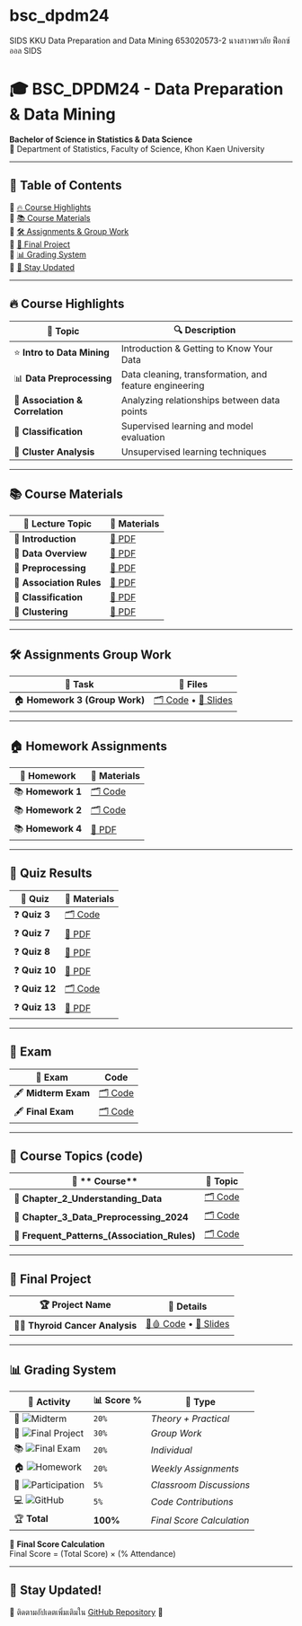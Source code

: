 # bsc_dpdm24
SIDS KKU Data Preparation and Data Mining
653020573-2 นางสาวพรวลัย ฟ็อกซ์ออล SIDS

# 🎓 BSC_DPDM24 - Data Preparation & Data Mining  
**Bachelor of Science in Statistics & Data Science**  
📍 Department of Statistics, Faculty of Science, Khon Kaen University  

---

## 📌 **Table of Contents**
🔹 [🔥 Course Highlights](#-course-highlights)  
🔹 [📚 Course Materials](#-course-materials)  
🔹 [🛠 Assignments & Group Work](#-assignments--group-work)  
🔹 [🎯 Final Project](#-final-project)  
🔹 [📊 Grading System](#-grading-system)  
🔹 [📢 Stay Updated](#-stay-updated)  

---

## 🔥 **Course Highlights**  
| 📌 Topic | 🔍 Description |
|----------|--------------|
| ⭐ **Intro to Data Mining** | Introduction & Getting to Know Your Data|
| 📊 **Data Preprocessing** | Data cleaning, transformation, and feature engineering |
| 🔗 **Association & Correlation** | Analyzing relationships between data points |
| 📂 **Classification** | Supervised learning and model evaluation |
| 🤖 **Cluster Analysis** | Unsupervised learning techniques |

---

## 📚 **Course Materials**  
| 🏫 **Lecture Topic** | 📑 **Materials** |
|-----------------|------------------------------------------------|
| 📄 **Introduction** | [📜 PDF](https://github.com/Pornwalaifoxall/bsc_dpdm24/blob/main/01Intro.pdf) |
| 📄 **Data Overview** | [📜 PDF](https://github.com/Pornwalaifoxall/bsc_dpdm24/blob/main/02Data.pdf) |
| 📄 **Preprocessing** | [📜 PDF](https://github.com/Pornwalaifoxall/bsc_dpdm24/blob/main/03Preprocessing.pdf) |
| 📄 **Association Rules** | [📜 PDF](https://github.com/Pornwalaifoxall/bsc_dpdm24/blob/main/06FPBasic.pdf) |
| 📄 **Classification** | [📜 PDF](https://github.com/Pornwalaifoxall/bsc_dpdm24/blob/main/08ClassBasic.pdf) |
| 📄 **Clustering** | [📜 PDF](https://github.com/Pornwalaifoxall/bsc_dpdm24/blob/main/10ClusBasic.pdf) |

---

## 🛠 **Assignments Group Work**  
| 📂 **Task** | 📜 **Files** |
|------------|------------------------------------------|
| 🏠 **Homework 3 (Group Work)** | [🗂️ Code](https://github.com/Pornwalaifoxall/bsc_dpdm24/blob/main/HW3group.ipynb)  •  [📜 Slides](https://github.com/Pornwalaifoxall/bsc_dpdm24/blob/main/HW3.pdf) |

---

## 🏠 **Homework Assignments**  
| 🎒 **Homework** | 📑 **Materials** |
|---------------|------------------------------------------------|
| 📚 **Homework 1** | [🗂️ Code](https://github.com/Pornwalaifoxall/bsc_dpdm24/blob/d5ea095e6f09c22b403c74dae450786128f10df6/Data_Preprocessing_2024.ipynb) |
| 📚 **Homework 2** | [🗂️ Code](https://github.com/Pornwalaifoxall/bsc_dpdm24/blob/5d1d66f9628eea87ccc246deb3e43ca614e9766c/Chapter_3_Data_Preprocessing_2024.ipynb) |
| 📚 **Homework 4** | [📜 PDF](https://github.com/Pornwalaifoxall/bsc_dpdm24/blob/main/HW4.pdf) |

---

## 📖 **Quiz Results**  
| 📂 **Quiz** | 📑 **Materials** |
|------------|------------------------------------------------|
| ❓ **Quiz 3** | [🗂️ Code](https://github.com/Pornwalaifoxall/bsc_dpdm24/blob/4b35a03fab0dabf79473ff2fab23a91009ca1e38/Chapter_2_Understanding_Data.ipynb) |
| ❓ **Quiz 7** | [📜 PDF](https://github.com/Pornwalaifoxall/bsc_dpdm24/blob/4b353806999d305b3217725cfe7f4c3cfeebdf0f/quiz%207.pdf) |
| ❓ **Quiz 8** | [📜 PDF](https://github.com/Pornwalaifoxall/bsc_dpdm24/blob/a4bf5783ae45313958a1ec91098ce01bd9deecf7/Quiz%208.pdf) |
| ❓ **Quiz 10** | [📜 PDF](https://github.com/Pornwalaifoxall/bsc_dpdm24/blob/1d6baba10c09b2ba9f7330766de65e565b441055/Quiz%2010.pdf) |
| ❓ **Quiz 12** | [🗂️ Code](https://github.com/Pornwalaifoxall/bsc_dpdm24/blob/70a8f80ae575a1eb461d73896dbb348ad8736d51/Chapter_5_Classification.ipynb) |
| ❓ **Quiz 13** | [📜 PDF](https://github.com/Pornwalaifoxall/bsc_dpdm24/blob/056bbe3b859b53caffd1a73e171643585e261346/08ClassBasic.pdf) |

---

## 📝 **Exam**
| 📝 **Exam** | **Code** |
|------------|------------------------------------------------|
| 🖋️ **Midterm Exam** | [🗂️ Code](https://github.com/Pornwalaifoxall/bsc_dpdm24/blob/72bd9483c452da9fab8d53affc4e2ac978f02a54/midterm_dpdm24.ipynb) |
| 🖋️ **Final Exam** | [🗂️ Code](https://github.com/Pornwalaifoxall/bsc_dpdm24/blob/c52f851418957379349e9af16d04ec48dd20dda7/Final_Exam.ipynb) |

---

## 📄 **Course Topics (code)**
| 📄 ** Course** | 📜 **Topic** |
|------------|------------------------------------------------|
| 📜 **Chapter_2_Understanding_Data** | [🗂️ Code](https://github.com/Pornwalaifoxall/bsc_dpdm24/blob/10a5eb0c39757f72a2271cdbb0918a605a34e094/Chapter_2_Understanding_Data.ipynb) |
| 📜 **Chapter_3_Data_Preprocessing_2024** | [🗂️ Code](https://github.com/Pornwalaifoxall/bsc_dpdm24/blob/1ad443cc767a555d8aea59bb7c036d233666470f/Chapter_3_Data_Preprocessing_2024.ipynb) |
| 📜 **Frequent_Patterns_(Association_Rules)** | [🗂️ Code](https://github.com/Pornwalaifoxall/bsc_dpdm24/blob/8bd1a82afe33cd699cdff27ae6d8a348be9d0e7d/Frequent_Patterns_(Association_Rules).ipynb) |

---

## 🎯 **Final Project**  
| 🏆 **Project Name** | 📝 **Details** |
|--------------------|------------------------------------------------|
|🦋🧬 **Thyroid Cancer Analysis** | [💊🩸 Code](https://github.com/Pornwalaifoxall/bsc_dpdm24/blob/main/Project_Thyriod_.ipynb)  •  [📜 Slides](https://github.com/Pornwalaifoxall/bsc_dpdm24/blob/main/project%20thyroid%20cancer.pdf) |

---

## 📊 **Grading System**  

| 🏅 Activity | 📊 Score % | 📌 Type |
|------------|------------|----------------------|
| 📝 ![Midterm](https://img.shields.io/badge/Midterm-20%25-blue) | `20%` | *Theory + Practical* |
| 🎯 ![Final Project](https://img.shields.io/badge/Project-30%25-orange) | `30%` | *Group Work* |
| 📚 ![Final Exam](https://img.shields.io/badge/Final-20%25-red) | `20%` | *Individual* |
| 🏠 ![Homework](https://img.shields.io/badge/Homework-20%25-green) | `20%` | *Weekly Assignments* |
| 📢 ![Participation](https://img.shields.io/badge/Participation-5%25-purple) | `5%` | *Classroom Discussions* |
| 💻 ![GitHub](https://img.shields.io/badge/GitHub-5%25-lightgrey) | `5%` | *Code Contributions* |
| 🏆 **Total** | **100%** | *Final Score Calculation* |

🚀 **Final Score Calculation**  
Final Score = (Total Score) × (% Attendance)  

---

## 📢 **Stay Updated!**  
📌 ติดตามอัปเดตเพิ่มเติมใน [GitHub Repository](https://github.com/Pornwalaifoxall/bsc_dpdm24) 🚀  


